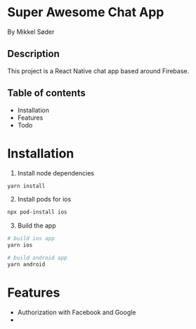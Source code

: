 # Super Awesome Chat App

By Mikkel Søder

## Description

This project is a React Native chat app based around Firebase.

## Table of contents

-   Installation
-   Features
-   Todo

# Installation

1. Install node dependencies

```bash
yarn install
```

2. Install pods for ios

```bash
npx pod-install ios
```

3. Build the app

```bash
# build ios app
yarn ios

# build android app
yarn android
```

# Features

-   Authorization with Facebook and Google
-
